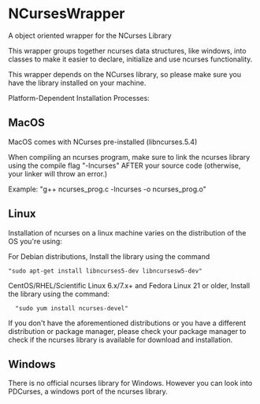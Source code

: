 # NCursesWrapper
A object oriented wrapper for the NCurses Library

This wrapper groups together ncurses data structures, like windows, into classes to make it easier to declare, initialize and use ncurses functionality.

This wrapper depends on the NCurses library, so please make sure you have the library installed on your machine. 

Platform-Dependent Installation Processes: 

MacOS
-----
 MacOS comes with NCurses pre-installed (libncurses.5.4)
 
When compiling an ncurses program, make sure to link the ncurses library using the compile flag "-lncurses" AFTER your source code (otherwise, your linker will throw an error.)
  
  Example: "g++ ncurses_prog.c -lncurses -o ncurses_prog.o"

Linux
-----
 Installation of ncurses on a linux machine varies on the distribution of the OS you're using:
 
 For Debian distributions,
  Install the library using the command
    
    "sudo apt-get install libncurses5-dev libncursesw5-dev"

 CentOS/RHEL/Scientific Linux 6.x/7.x+ and Fedora Linux 21 or older,
  Install the library using the command:
    
      "sudo yum install ncurses-devel"

If you don't have the aforementioned distributions or you have a different distribution or package manager, please check your package manager to check if the ncurses library is available for download and installation.

Windows
-------
There is no official ncurses library for Windows. However you can look into PDCurses, a windows port of the ncurses library.
